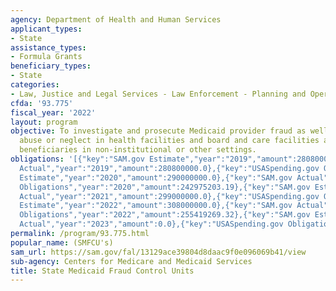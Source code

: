 ```yaml
---
agency: Department of Health and Human Services
applicant_types:
- State
assistance_types:
- Formula Grants
beneficiary_types:
- State
categories:
- Law, Justice and Legal Services - Law Enforcement - Planning and Operations
cfda: '93.775'
fiscal_year: '2022'
layout: program
objective: To investigate and prosecute Medicaid provider fraud as well as patient
  abuse or neglect in health facilities and board and care facilities and of Medicaid
  beneficiaries in non-institutional or other settings.
obligations: '[{"key":"SAM.gov Estimate","year":"2019","amount":280800000.0},{"key":"SAM.gov
  Actual","year":"2019","amount":280800000.0},{"key":"USASpending.gov Obligations","year":"2019","amount":270749831.0},{"key":"SAM.gov
  Estimate","year":"2020","amount":290000000.0},{"key":"SAM.gov Actual","year":"2020","amount":290000000.0},{"key":"USASpending.gov
  Obligations","year":"2020","amount":242975203.19},{"key":"SAM.gov Estimate","year":"2021","amount":299000000.0},{"key":"SAM.gov
  Actual","year":"2021","amount":299000000.0},{"key":"USASpending.gov Obligations","year":"2021","amount":229425251.76},{"key":"SAM.gov
  Estimate","year":"2022","amount":308000000.0},{"key":"SAM.gov Actual","year":"2022","amount":306641000.0},{"key":"USASpending.gov
  Obligations","year":"2022","amount":255419269.32},{"key":"SAM.gov Estimate","year":"2023","amount":346000000.0},{"key":"SAM.gov
  Actual","year":"2023","amount":0.0},{"key":"USASpending.gov Obligations","year":"2023","amount":330464160.0}]'
permalink: /program/93.775.html
popular_name: (SMFCU's)
sam_url: https://sam.gov/fal/13129ace39804d8daac9f0e096069b41/view
sub-agency: Centers for Medicare and Medicaid Services
title: State Medicaid Fraud Control Units
---
```

